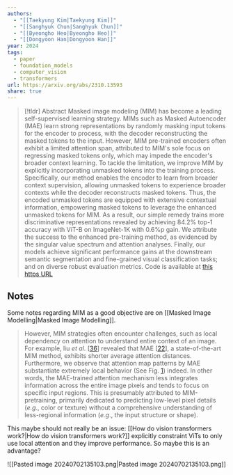 ```yaml
---
authors:
  - "[[Taekyung Kim|Taekyung Kim]]"
  - "[[Sanghyuk Chun|Sanghyuk Chun]]"
  - "[[Byeongho Heo|Byeongho Heo]]"
  - "[[Dongyoon Han|Dongyoon Han]]"
year: 2024
tags:
  - paper
  - foundation_models
  - computer_vision
  - transformers
url: https://arxiv.org/abs/2310.13593
share: true
---
```

> [!tldr] Abstract
> Masked image modeling (MIM) has become a leading self-supervised learning strategy. MIMs such as Masked Autoencoder (MAE) learn strong representations by randomly masking input tokens for the encoder to process, with the decoder reconstructing the masked tokens to the input. However, MIM pre-trained encoders often exhibit a limited attention span, attributed to MIM's sole focus on regressing masked tokens only, which may impede the encoder's broader context learning. To tackle the limitation, we improve MIM by explicitly incorporating unmasked tokens into the training process. Specifically, our method enables the encoder to learn from broader context supervision, allowing unmasked tokens to experience broader contexts while the decoder reconstructs masked tokens. Thus, the encoded unmasked tokens are equipped with extensive contextual information, empowering masked tokens to leverage the enhanced unmasked tokens for MIM. As a result, our simple remedy trains more discriminative representations revealed by achieving 84.2% top-1 accuracy with ViT-B on ImageNet-1K with 0.6%p gain. We attribute the success to the enhanced pre-training method, as evidenced by the singular value spectrum and attention analyses. Finally, our models achieve significant performance gains at the downstream semantic segmentation and fine-grained visual classification tasks; and on diverse robust evaluation metrics. Code is available at [this https URL](https://github.com/naver-ai/lut)


## Notes

 Some notes regarding MIM as a good objective are on [[Masked Image Modelling|Masked Image Modelling]].

> However, MIM strategies often encounter challenges, such as local dependency on attention to understand entire context of an image. For example, liu _et al_. [[36](https://arxiv.org/html/2310.13593v2#bib.bib36)] revealed that MAE [[22](https://arxiv.org/html/2310.13593v2#bib.bib22)], a state-of-the-art MIM method, exhibits shorter average attention distances. Furthermore, we observe that attention map patterns by MAE substantiate extremely local behavior (See Fig. [1](https://arxiv.org/html/2310.13593v2#S2.F1 "Figure 1 ‣ 2.1.2 MIM formulation itself falls short in learning broader contexts. ‣ 2.1 MIM and Beyond ‣ 2 Preliminary ‣ Learning with Unmasked Tokens Drives Stronger Vision Learners")) indeed. In other words, the MAE-trained attention mechanism less integrates information across the entire image pixels and tends to focus on specific input regions. This is presumably attributed to MIM-pretraining, primarily dedicated to predicting low-level pixel details (_e.g_., color or texture) without a comprehensive understanding of less-regional information (_e.g_., the input structure or shape).

This maybe should not really be an issue: [[How do vision transformers work?|How do vision transformers work?]] explicitly constraint ViTs to only use local attention and they improve performance. So maybe this is an advantage? 


![[Pasted image 20240702135103.png|Pasted image 20240702135103.png]]
